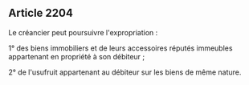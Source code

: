 Article 2204
----
Le créancier peut poursuivre l'expropriation :

1° des biens immobiliers et de leurs accessoires réputés immeubles appartenant
en propriété à son débiteur ;

2° de l'usufruit appartenant au débiteur sur les biens de même nature.
